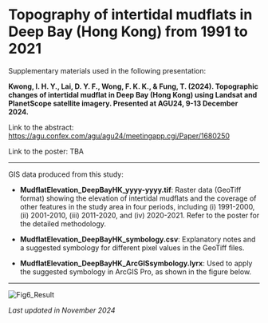 # Topography of intertidal mudflats in Deep Bay (Hong Kong) from 1991 to 2021

Supplementary materials used in the following presentation:

**Kwong, I. H. Y., Lai, D. Y. F., Wong, F. K. K., & Fung, T. (2024). Topographic changes of intertidal mudflat in Deep Bay (Hong Kong) using Landsat and PlanetScope satellite imagery. Presented at AGU24, 9-13 December 2024.**

Link to the abstract: https://agu.confex.com/agu/agu24/meetingapp.cgi/Paper/1680250

Link to the poster: TBA

---

GIS data produced from this study:

*   **MudflatElevation_DeepBayHK_yyyy-yyyy.tif**: Raster data (GeoTiff format) showing the elevation of intertidal mudflats and the coverage of other features in the study area in four periods, including (i) 1991-2000, (ii) 2001-2010, (iii) 2011-2020, and (iv) 2020-2021. Refer to the poster for the detailed methodology.
  
*   **MudflatElevation_DeepBayHK_symbology.csv**: Explanatory notes and a suggested symbology for different pixel values in the GeoTiff files.

*   **MudflatElevation_DeepBayHK_ArcGISsymbology.lyrx**: Used to apply the suggested symbology in ArcGIS Pro, as shown in the figure below.

---

![Fig6_Result](https://github.com/user-attachments/assets/59f62ec5-f89d-4a8f-a5ee-b037c5e86173)

*Last updated in November 2024*
